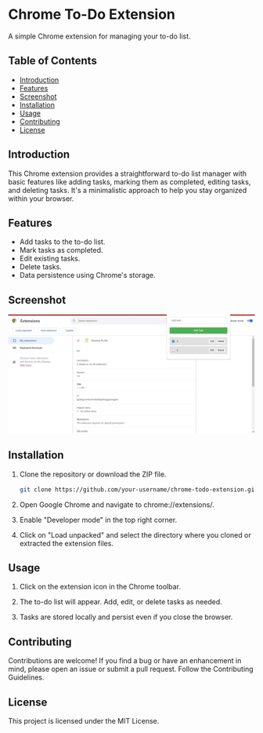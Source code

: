 # Chrome To-Do Extension

A simple Chrome extension for managing your to-do list.

## Table of Contents
- [Introduction](#introduction)
- [Features](#features)
- [Screenshot](#Screenshot)
- [Installation](#installation)
- [Usage](#usage)
- [Contributing](#contributing)
- [License](#license)

## Introduction

This Chrome extension provides a straightforward to-do list manager with basic features like adding tasks, marking them as completed, editing tasks, and deleting tasks. It's a minimalistic approach to help you stay organized within your browser.

## Features

- Add tasks to the to-do list.
- Mark tasks as completed.
- Edit existing tasks.
- Delete tasks.
- Data persistence using Chrome's storage.

## Screenshot

![Extension Screenshot](Screenshot.jpg)

## Installation

1. Clone the repository or download the ZIP file.
   ```bash
   git clone https://github.com/your-username/chrome-todo-extension.git

2. Open Google Chrome and navigate to chrome://extensions/.

3. Enable "Developer mode" in the top right corner.

4. Click on "Load unpacked" and select the directory where you cloned or extracted the extension files.

## Usage

1. Click on the extension icon in the Chrome toolbar.

2. The to-do list will appear. Add, edit, or delete tasks as needed.

3. Tasks are stored locally and persist even if you close the browser.

## Contributing

Contributions are welcome! If you find a bug or have an enhancement in mind, please open an issue or submit a pull request. Follow the Contributing Guidelines.

## License
This project is licensed under the MIT License.